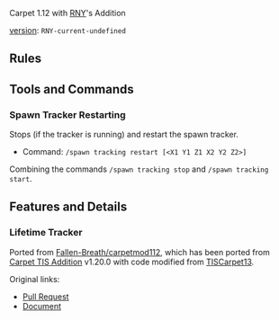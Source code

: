Carpet 1.12 with [RNY](https://github.com/Rainyaphthyl)'s Addition

[version](src/carpet/CarpetSettings.java): `RNY-current-undefined`

## Rules

## Tools and Commands

### Spawn Tracker Restarting

Stops (if the tracker is running) and restart the spawn tracker.

- Command: `/spawn tracking restart [<X1 Y1 Z1 X2 Y2 Z2>]`

Combining the commands `/spawn tracking stop` and `/spawn tracking start`.

## Features and Details

### Lifetime Tracker

Ported from [Fallen-Breath/carpetmod112](https://github.com/Fallen-Breath/carpetmod112), which has been ported from [Carpet TIS Addition](https://github.com/TISUnion/Carpet-TIS-Addition) v1.20.0 with code modified from [TISCarpet13](https://github.com/TISUnion/TISCarpet113).

Original links:
- [Pull Request](https://github.com/gnembon/carpetmod112/pull/156)
- [Document](https://github.com/TISUnion/Carpet-TIS-Addition/blob/master/docs/commands.md#lifetime)
